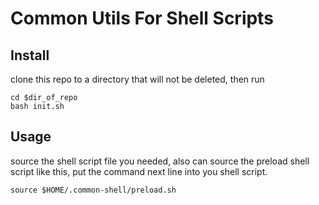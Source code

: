 # Common Utils For Shell Scripts


## Install

clone this repo to a directory that will not be deleted, then run
```shell
cd $dir_of_repo
bash init.sh
```

## Usage

source the shell script file you needed, also can source the preload shell script like this, put the command next line into you shell script.
```shell
source $HOME/.common-shell/preload.sh
```
